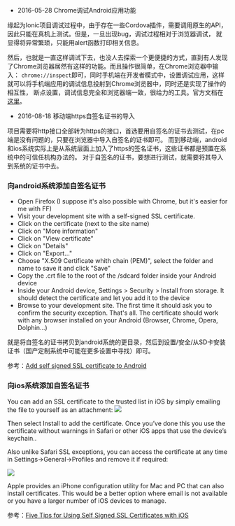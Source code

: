 - 2016-05-28 Chrome调试Android应用功能

缘起为Ionic项目调试过程中，由于存在一些Cordova插件，需要调用原生的API，因此只能在真机上测试。但是，一旦出现bug，调试过程相对于浏览器调试，
就显得将异常繁琐，只能用alert函数打印相关信息。

然后，也就是一直这样调试下去，也没人去探索一个更便捷的方式，直到有人发现了Chrome浏览器居然有这样的功能。而且操作很简单，在Chrome浏览器中输入：
`chrome://inspect`即可，同时手机端在开发者模式中，设置调试应用，这样就可以将手机端应用的调试信息投射到Chrome浏览器中，同时还是实现了操作的相互性，
断点设置，调试信息完全和浏览器端一致，很给力的工具。官方文档在[这里](https://developers.google.com/web/tools/chrome-devtools/debug/remote-debugging/remote-debugging?hl=en)。


- 2016-08-18 移动端https自签名证书的导入

项目需要将http接口全部转为https的接口，首选要用自签名的证书去测试，在pc端是没有问题的，只要在浏览器中导入自签名的证书即可。
而到移动端，android和ios系统实际上是从系统层面上加入了https的签名证书，这些证书都是预置在系统中的可信任机构办法的。
对于自签名的证书，要想进行测试，就需要将其导入到系统的证书中去。

### 向android系统添加自签名证书

  - Open Firefox (I suppose it's also possible with Chrome, but it's easier for me with FF)
  - Visit your development site with a self-signed SSL certificate.
  - Click on the certificate (next to the site name)
  - Click on "More information"
  - Click on "View certificate"
  - Click on "Details"
  - Click on "Export..."
  - Choose "X.509 Certificate whith chain (PEM)", select the folder and name to save it and click "Save"
  - Copy the .crt file to the root of the /sdcard folder inside your Android device
  - Inside your Android device, Settings > Security > Install from storage. It should detect the certificate and let you add it to the device
  - Browse to your development site. The first time it should ask you to confirm the security exception. That's all. The certificate should work with any browser installed on your Android (Browser, Chrome, Opera, Dolphin...)

就是将自签名的证书拷贝到android系统的更目录，然后到设置/安全/从SD卡安装证书（国产定制系统中可能在更多设置中寻找）即可。

参考：[Add self signed SSL certificate to Android](https://coderwall.com/p/wv6fpq/add-self-signed-ssl-certificate-to-android-for-browsing)

### 向ios系统添加自签名证书

You can add an SSL certificate to the trusted list in iOS by simply emailing the file to yourself as an attachment:
![](http://blog.httpwatch.com/wp-content/uploads/2013/12/email_cert.png)

Then select Install to add the certificate. Once you’ve done this you use the certificate without warnings in Safari or other iOS apps that use the device’s keychain..

Also unlike Safari SSL exceptions, you can access the certificate at any time in Settings->General->Profiles and remove it if required:

![](http://blog.httpwatch.com/wp-content/uploads/2013/12/trusted_cert.png)

Apple provides an iPhone configuration utility for Mac and PC that can also install certificates. This would be a better option where email is not available or you have a larger number of iOS devices to manage.

参考：[Five Tips for Using Self Signed SSL Certificates with iOS](https://blog.httpwatch.com/2013/12/12/five-tips-for-using-self-signed-ssl-certificates-with-ios/)